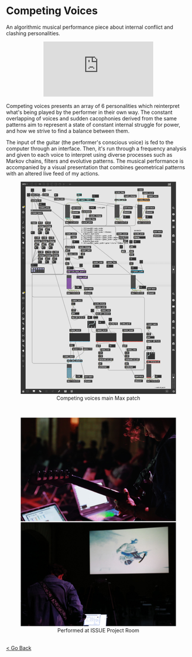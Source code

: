 <!--
title: "Competing Voices"
date: "2018-05-13"
display: true
image: "img/portfolio/competing_voices.jpg"
weight: 1
-->

# Competing Voices

An algorithmic musical performance piece about internal conflict and clashing personalities.
<!--more-->

<figure class="vid_container vid_16x9 vid_ext" style="text-align: center">
  <iframe src="https://player.vimeo.com/video/288023728"  frameborder="0" webkitallowfullscreen mozallowfullscreen allowfullscreen></iframe>
</figure>

Competing voices presents an array of 6 personalities which reinterpret what's being played by the performer in their own way. The constant overlapping of voices and sudden cacophonies derived from the same patterns aim to represent a state of constant internal struggle for power, and how we strive to find a balance between them.

<div class="line-group">

The input of the guitar (the performer's conscious voice) is fed to the computer through an interface. Then, it's run through a frequency analysis and given to each voice to interpret using diverse processes such as Markov chains, filters and evolutive patterns. The musical performance is accompanied by a visual presentation that combines geometrical patterns with an altered live feed of my actions.

<figure class="proj_img proj_img_sideR" style="text-align: center">
    <img class="p_detail" src="./media/compvoices_patch.jpg" alt="Competing voices max patch">
    <figcaption>Competing voices main Max patch</figcaption>
</figure>

</div>

<br> <figure class="proj_img proj_img_full" style="text-align: center">
	<img class="p_capture" src="./media/compvoices_perform1.jpg" alt="Performance at ISSUE Project Room">
  <br/>
  <img class="p_capture" src="./media/compvoices_perform2.jpg" alt="Performance and visual element">
	<figcaption>Performed at ISSUE Project Room</figcaption>
</figure>

<br><a href="#" onClick="history.go(-1);return true;">\< Go Back</a>
